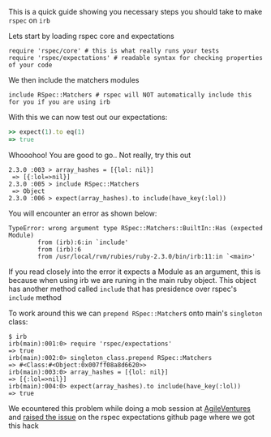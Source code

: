 

This is a quick guide showing you necessary steps you should take to make `rspec` on `irb` 

Lets start by loading rspec core and expectations

```
require 'rspec/core' # this is what really runs your tests
require 'rspec/expectations' # readable syntax for checking properties of your code 
```

We then include the matchers modules

```
include RSpec::Matchers # rspec will NOT automatically include this for you if you are using irb

```

With this we  can now test out our expectations:
```ruby
>> expect(1).to eq(1)
=> true
```

Whooohoo! You are good to go.. Not really, try this out 
```
2.3.0 :003 > array_hashes = [{lol: nil}]
 => [{:lol=>nil}] 
2.3.0 :005 > include RSpec::Matchers
 => Object 
2.3.0 :006 > expect(array_hashes).to include(have_key(:lol))

```

You will encounter an error as shown below:
```
TypeError: wrong argument type RSpec::Matchers::BuiltIn::Has (expected Module)
        from (irb):6:in `include'
        from (irb):6
        from /usr/local/rvm/rubies/ruby-2.3.0/bin/irb:11:in `<main>'
```

If you read closely into the error it expects a Module as an argument, this is because when using irb we are runing in the main ruby object. This object has another method called `include` that has presidence over rspec's `include` method

To work around this we can `prepend RSpec::Matcher`s onto main's `singleton` class:

```
$ irb
irb(main):001:0> require 'rspec/expectations'
=> true
irb(main):002:0> singleton_class.prepend RSpec::Matchers
=> #<Class:#<Object:0x007ff08a8d6620>>
irb(main):003:0> array_hashes = [{lol: nil}]
=> [{:lol=>nil}]
irb(main):004:0> expect(array_hashes).to include(have_key(:lol))
=> true
```

We ecountered this problem while doing a mob session at [AgileVentures](www.agileventures.org) and [raised the issue](https://github.com/rspec/rspec-expectations/issues/1018) on the rspec expectations github page where we got this hack

